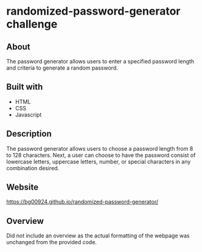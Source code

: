 # randomized-password-generator challenge

## About
The password generator allows users to enter a specified password length and criteria to generate a random password.

## Built with
* HTML
* CSS
* Javascript

## Description
The password generator allows users to choose a password length from 8 to 128 characters.  Next, a user can choose to have the password consist of lowercase letters, uppercase letters, number, or special characters in any combination desired.

## Website
https://bg00924.github.io/randomized-password-generator/

## Overview
Did not include an overview as the actual formatting of the webpage was unchanged from the provided code.